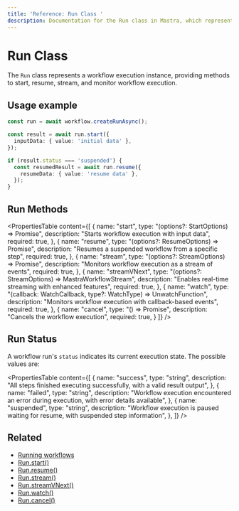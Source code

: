 ```yaml
---
title: 'Reference: Run Class '
description: Documentation for the Run class in Mastra, which represents a workflow execution instance.
---
```


# Run Class

The `Run` class represents a workflow execution instance, providing methods to start, resume, stream, and monitor workflow execution.

## Usage example

```typescript showLineNumbers copy
const run = await workflow.createRunAsync();

const result = await run.start({
  inputData: { value: 'initial data' },
});

if (result.status === 'suspended') {
  const resumedResult = await run.resume({
    resumeData: { value: 'resume data' },
  });
}
```

## Run Methods

<PropertiesTable
content={[
{
name: "start",
type: "(options?: StartOptions) => Promise<WorkflowResult>",
description: "Starts workflow execution with input data",
required: true,
},
{
name: "resume",
type: "(options?: ResumeOptions) => Promise<WorkflowResult>",
description: "Resumes a suspended workflow from a specific step",
required: true,
},
{
name: "stream",
type: "(options?: StreamOptions) => Promise<StreamResult>",
description: "Monitors workflow execution as a stream of events",
required: true,
},
{
name: "streamVNext",
type: "(options?: StreamOptions) => MastraWorkflowStream",
description: "Enables real-time streaming with enhanced features",
required: true,
},
{
name: "watch",
type: "(callback: WatchCallback, type?: WatchType) => UnwatchFunction",
description: "Monitors workflow execution with callback-based events",
required: true,
},
{
name: "cancel",
type: "() => Promise<void>",
description: "Cancels the workflow execution",
required: true,
}
]}
/>

## Run Status

A workflow run's `status` indicates its current execution state. The possible values are:

<PropertiesTable
content={[
{
name: "success",
type: "string",
description:
"All steps finished executing successfully, with a valid result output",
},
{
name: "failed",
type: "string",
description:
"Workflow execution encountered an error during execution, with error details available",
},
{
name: "suspended",
type: "string",
description:
"Workflow execution is paused waiting for resume, with suspended step information",
},
]}
/>

## Related

- [Running workflows](../../examples/workflows/running-workflows)
- [Run.start()](./run-methods/start)
- [Run.resume()](./run-methods/resume)
- [Run.stream()](./run-methods/stream)
- [Run.streamVNext()](./run-methods/streamVNext)
- [Run.watch()](./run-methods/watch)
- [Run.cancel()](./run-methods/cancel)

